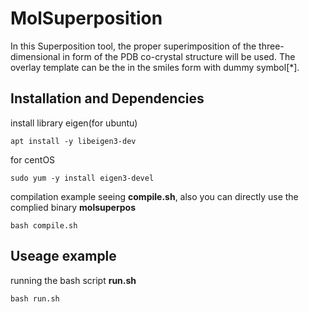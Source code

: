 # MolSuperposition

In this Superposition tool, the proper superimposition of the three-dimensional in form of the PDB co-crystal structure will be used. The overlay template can be the in the smiles form with dummy symbol[*].

## Installation and Dependencies

install library eigen(for ubuntu)

```
apt install -y libeigen3-dev
```

for centOS
```
sudo yum -y install eigen3-devel
```
compilation example seeing **compile.sh**, also you can directly use the complied binary **molsuperpos**
```
bash compile.sh
```

## Useage example
running the bash script **run.sh**
```
bash run.sh
```

